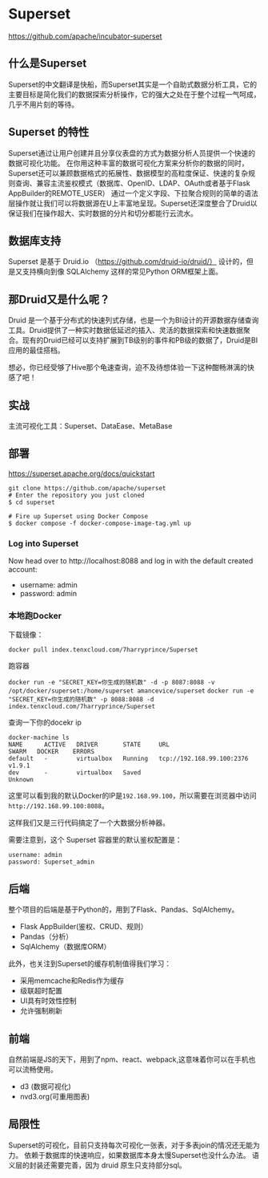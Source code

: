 # Superset

https://github.com/apache/incubator-superset

## 什么是Superset

Superset的中文翻译是快船，而Superset其实是一个自助式数据分析工具，它的主要目标是简化我们的数据探索分析操作，它的强大之处在于整个过程一气呵成，几乎不用片刻的等待。

## Superset 的特性

Superset通过让用户创建并且分享仪表盘的方式为数据分析人员提供一个快速的数据可视化功能。
在你用这种丰富的数据可视化方案来分析你的数据的同时，Superset还可以兼顾数据格式的拓展性、数据模型的高粒度保证、快速的复杂规则查询、兼容主流鉴权模式（数据库、OpenID、LDAP、OAuth或者基于Flask AppBuilder的REMOTE_USER）
通过一个定义字段、下拉聚合规则的简单的语法层操作就让我们可以将数据源在U上丰富地呈现。Superset还深度整合了Druid以保证我们在操作超大、实时数据的分片和切分都能行云流水。

## 数据库支持

Superset 是基于 Druid.io （https://github.com/druid-io/druid/） 设计的，但是又支持横向到像 SQLAlchemy 这样的常见Python ORM框架上面。

## 那Druid又是什么呢？

Druid 是一个基于分布式的快速列式存储，也是一个为BI设计的开源数据存储查询工具。Druid提供了一种实时数据低延迟的插入、灵活的数据探索和快速数据聚合。现有的Druid已经可以支持扩展到TB级别的事件和PB级的数据了，Druid是BI应用的最佳搭档。

想必，你已经受够了Hive那个龟速查询，迫不及待想体验一下这种酣畅淋漓的快感了吧！

## 实战

主流可视化工具：Superset、DataEase、MetaBase

## 部署

https://superset.apache.org/docs/quickstart

```shell
git clone https://github.com/apache/superset
# Enter the repository you just cloned
$ cd superset

# Fire up Superset using Docker Compose
$ docker compose -f docker-compose-image-tag.yml up
```

### Log into Superset
Now head over to http://localhost:8088 and log in with the default created account:

- username: admin
- password: admin

### 本地跑Docker

下载镜像：

`docker pull index.tenxcloud.com/7harryprince/Superset`

跑容器

`docker run -e "SECRET_KEY=你生成的随机数" -d -p 8087:8088 -v /opt/docker/superset:/home/superset amancevice/superset`
`docker run -e "SECRET_KEY=你生成的随机数" -p 8088:8088 -d index.tenxcloud.com/7harryprince/Superset`

查询一下你的docekr ip
```text
docker-machine ls
NAME      ACTIVE   DRIVER       STATE     URL                         SWARM   DOCKER    ERRORS
default   -        virtualbox   Running   tcp://192.168.99.100:2376           v1.9.1    
dev       -        virtualbox   Saved                                         Unknown   
```

这里可以看到我的默认Docker的IP是`192.168.99.100`，所以需要在浏览器中访问 `http://192.168.99.100:8088`。

这样我们又是三行代码搞定了一个大数据分析神器。

需要注意到，这个 Superset 容器里的默认鉴权配置是：
```text
username: admin
password: Superset_admin
```

## 后端

整个项目的后端是基于Python的，用到了Flask、Pandas、SqlAlchemy。

- Flask AppBuilder(鉴权、CRUD、规则）
- Pandas（分析）
- SqlAlchemy（数据库ORM）

此外，也关注到Superset的缓存机制值得我们学习：

- 采用memcache和Redis作为缓存
- 级联超时配置
- UI具有时效性控制
- 允许强制刷新

## 前端

自然前端是JS的天下，用到了npm、react、webpack,这意味着你可以在手机也可以流畅使用。

- d3 (数据可视化)
- nvd3.org(可重用图表)

## 局限性

Superset的可视化，目前只支持每次可视化一张表，对于多表join的情况还无能为力。
依赖于数据库的快速响应，如果数据库本身太慢Superset也没什么办法。
语义层的封装还需要完善，因为 druid 原生只支持部分sql。
